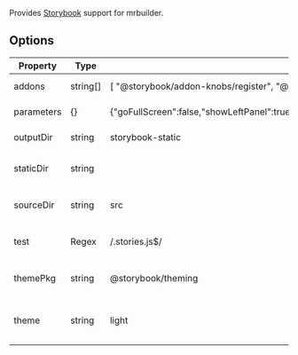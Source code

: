 Provides [Storybook](https://storybook.js.org) support for mrbuilder.


## Options
| Property      | Type       | Default      | Description                      |
| ------------- | -----------| -------------| ---------------------------------|
| addons        | string[]   | [ "@storybook/addon-knobs/register", "@storybook/addon-options/register"]           |an array of plugins  |
| parameters    | {}         | {"goFullScreen":false,"showLeftPanel":true,"showDownPanel":true,"showSearchBox":false,"downPanelInRight":true,"sortStoriesByKind":true,"hierarchySeparator":null,"sidebarAnimations":true,"selectedAddonPanel":null}| paramters to set
| outputDir     | string     | storybook-static | Output directory |
| staticDir     | string     |                  | Directory of static files to load |
| sourceDir     | string     | src  | Directory to look for stories |
| test          | Regex      | /.stories.js$/   | pattern to look for stories |
| themePkg      | string     | @storybook/theming | package to look for theme |
| theme         | string     | light  | path to theme from themePkg object |

 